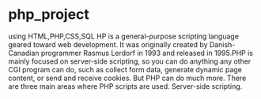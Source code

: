 # php_project
using HTML,PHP,CSS,SQL
HP is a general-purpose scripting language geared toward web development. It was originally created by Danish-Canadian programmer Rasmus Lerdorf in 1993 and released in 1995.PHP is mainly focused on server-side scripting, so you can do anything any other CGI program can do, such as collect form data, generate dynamic page content, or send and receive cookies. But PHP can do much more. There are three main areas where PHP scripts are used. Server-side scripting.
